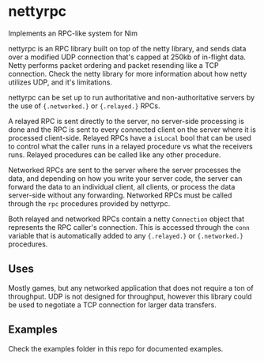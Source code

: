 # nettyrpc
 Implements an RPC-like system for Nim

nettyrpc is an RPC library built on top of the netty library, and sends data over a modified UDP connection that's capped at 250kb of in-flight data.  Netty performs packet ordering and packet resending like a TCP connection.  Check the netty library for more information about how netty utilizes UDP, and it's limitations.

nettyrpc can be set up to run authoritative and non-authoritative servers by the use of `{.networked.}` or `{.relayed.}` RPCs. 

A relayed RPC is sent directly to the server, no server-side processing is done and the RPC is sent to every connected client on the server where it is processed client-side.  Relayed RPCs have a `isLocal` bool that can be used to control what the caller runs in a relayed procedure vs what the receivers runs.  Relayed procedures can be called like any other procedure.

Networked RPCs are sent to the server where the server processes the data, and depending on how you write your server code, the server can forward the data to an individual client, all clients, or process the data server-side without any forwarding.  Networked RPCs must be called through the `rpc` procedures provided by nettyrpc.

Both relayed and networked RPCs contain a netty `Connection` object that represents the RPC caller's connection.  This is accessed through the `conn` variable that is automatically added to any `{.relayed.}` or `{.networked.}` procedures.

## Uses

Mostly games, but any networked application that does not require a ton of throughput.  UDP is not designed for throughput, however this library could be used to negotiate a TCP connection for larger data transfers.

## Examples

Check the examples folder in this repo for documented examples.
